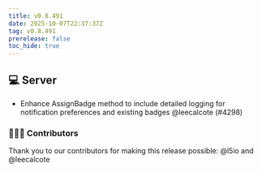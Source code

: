 ```yaml
---
title: v0.8.491
date: 2025-10-07T22:37:37Z
tag: v0.8.491
prerelease: false
toc_hide: true
---
```


## 💻 Server

- Enhance AssignBadge method to include detailed logging for notification preferences and existing badges @leecalcote (#4298)

### 👨🏽‍💻 Contributors

Thank you to our contributors for making this release possible:
@l5io and @leecalcote

